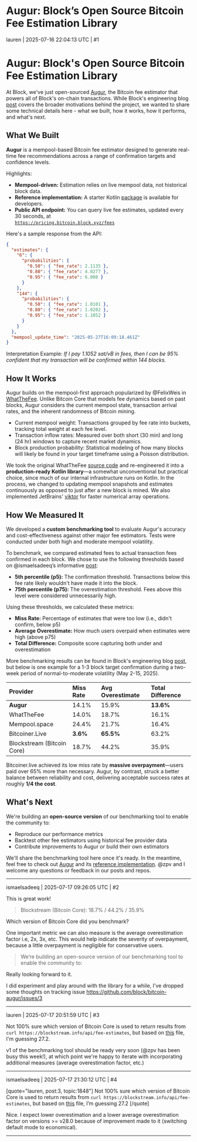 # Augur: Block’s Open Source Bitcoin Fee Estimation Library

lauren | 2025-07-16 22:04:13 UTC | #1

# Augur: Block's Open Source Bitcoin Fee Estimation Library

At Block, we've just open-sourced [Augur](https://github.com/block/bitcoin-augur), the Bitcoin fee estimator that powers all of Block's on-chain transactions. While Block's engineering blog [post](https://engineering.block.xyz/blog/augur-an-open-source-bitcoin-fee-estimation-library) covers the broader motivations behind the project, we wanted to share some technical details here - what we built, how it works, how it performs, and what's next.

## What We Built

**Augur** is a mempool-based Bitcoin fee estimator designed to generate real-time fee recommendations across a range of confirmation targets and confidence levels.

Highlights:

* **Mempool-driven:** Estimation relies on live mempool data, not historical block data.  
* **Reference implementation:** A starter Kotlin [package](https://github.com/block/bitcoin-augur-reference) is available for developers.  
* **Public API endpoint:** You can query live fee estimates, updated every 30 seconds, at  
    [`https://pricing.bitcoin.block.xyz/fees`](https://pricing.bitcoin.block.xyz/fees)

Here's a sample response from the API:

```json
{
  "estimates": {
    "6": {
      "probabilities": {
        "0.50": { "fee_rate": 2.1135 },
        "0.80": { "fee_rate": 4.0277 },
        "0.95": { "fee_rate": 6.008 }
      }
    },
    "144": {
      "probabilities": {
        "0.50": { "fee_rate": 1.0101 },
        "0.80": { "fee_rate": 1.0202 },
        "0.95": { "fee_rate": 1.1052 }
      }
    }
  },
  "mempool_update_time": "2025-05-27T16:09:18.461Z"
}
```

Interpretation Example: *If I pay 1.1052 sat/vB in fees, then I can be 95% confident that my transaction will be confirmed within 144 blocks.*

## How It Works

Augur builds on the mempool-first approach popularized by @FelixWeis in [WhatTheFee](https://whatthefee.io). Unlike Bitcoin Core that models fee dynamics based on past blocks, Augur considers the current mempool state, transaction arrival rates, and the inherent randomness of Bitcoin mining.

* Current mempool weight: Transactions grouped by fee rate into buckets, tracking total weight at each fee level.  
* Transaction inflow rates: Measured over both short (30 min) and long (24 hr) windows to capture recent market dynamics.  
* Block production probability: Statistical modeling of how many blocks will likely be found in your target timeframe using a Poisson distribution.

We took the original WhatTheFee [source code](https://github.com/FelixWeis/WhatTheFee--legacy) and re-engineered it into a **production-ready Kotlin library**—a somewhat unconventional but practical choice, since much of our internal infrastructure runs on Kotlin. In the process, we changed to updating mempool snapshots and estimates continuously as opposed to just after a new block is mined. We also implemented JetBrains' [viktor](https://github.com/JetBrains-Research/viktor) for faster numerical array operations.

## How We Measured It

We developed a **custom benchmarking tool** to evaluate Augur's accuracy and cost-effectiveness against other major fee estimators. Tests were conducted under both high and moderate mempool volatility.

To benchmark, we compared estimated fees to actual transaction fees confirmed in each block. We chose to use the following thresholds based on @ismaelsadeeq’s informative [post](https://delvingbitcoin.org/t/mempool-based-fee-estimation-on-bitcoin-core/703/7):

* **5th percentile (p5):** The confirmation threshold. Transactions below this fee rate likely wouldn't have made it into the block.  
* **75th percentile (p75):** The overestimation threshold. Fees above this level were considered unnecessarily high.

Using these thresholds, we calculated these metrics:

* **Miss Rate:** Percentage of estimates that were too low (i.e., didn't confirm, below p5)  
* **Average Overestimate:** How much users overpaid when estimates were high (above p75)  
* **Total Difference:** Composite score capturing both under and overestimation

More benchmarking results can be found in Block's engineering blog [post](https://engineering.block.xyz/blog/augur-an-open-source-bitcoin-fee-estimation-library), but below is one example for a 1-3 block target confirmation during a two-week period of normal-to-moderate volatility (May 2-15, 2025). 

| Provider | Miss Rate | Avg Overestimate | Total Difference |
| :---- | :---- | :---- | :---- |
| **Augur** | 14.1% | 15.9% | **13.6%** |
| WhatTheFee | 14.0% | 18.7% | 16.1% |
| Mempool.space | 24.4% | 21.7% | 16.4% |
| Bitcoiner.Live | **3.6%** | **65.5%** | 63.2% |
| Blockstream (Bitcoin Core) | 18.7% | 44.2% | 35.9% |


Bitcoiner.live achieved its low miss rate by **massive overpayment**—users paid over 65% more than necessary. Augur, by contrast, struck a better balance between reliability and cost, delivering acceptable success rates at roughly **1/4 the cost**.


## What's Next

We're building an **open-source version** of our benchmarking tool to enable the community to:

* Reproduce our performance metrics  
* Backtest other fee estimators using historical fee provider data  
* Contribute improvements to Augur or build their own estimators

We'll share the benchmarking tool here once it's ready. In the meantime, feel free to check out [Augur](https://github.com/block/bitcoin-augur) and its [reference implementation](https://github.com/block/bitcoin-augur-reference). @zpv and I welcome any questions or feedback in our posts and repos.

-------------------------

ismaelsadeeq | 2025-07-17 09:26:05 UTC | #2

This is great work!

> Blockstream (Bitcoin Core): 18.7% / 44.2% / 35.9%

Which version of Bitcoin Core did you benchmark?

One important metric we can also measure is the average overestimation factor i.e, 2x, 3x, etc. This would help indicate the severity of overpayment, because a little overpayment is negligible for conservative users.

> We’re building an open-source version of our benchmarking tool to enable the community to:

Really looking forward to it.

I did experiment and play around with the library for a while, I've dropped some thoughts on tracking issue https://github.com/block/bitcoin-augur/issues/3

-------------------------

lauren | 2025-07-17 20:51:59 UTC | #3

Not 100% sure which version of Bitcoin Core is used to return results from `curl https://blockstream.info/api/fee-estimates`, but based on [this](https://github.com/Blockstream/esplora/blob/52de3ccf39c56ff839e26829ccd6d18f169832f7/contrib/Dockerfile.base#L37) file, I'm guessing 27.2.

v1 of the benchmarking tool should be ready very soon (@zpv has been busy this week!), at which point we're happy to iterate with incorporating additional measures (average overestimation factor, etc.)

-------------------------

ismaelsadeeq | 2025-07-17 21:30:12 UTC | #4

[quote="lauren, post:3, topic:1848"]
Not 100% sure which version of Bitcoin Core is used to return results from `curl https://blockstream.info/api/fee-estimates`, but based on [this](https://github.com/Blockstream/esplora/blob/52de3ccf39c56ff839e26829ccd6d18f169832f7/contrib/Dockerfile.base#L37) file, I’m guessing 27.2
[/quote]

Nice. I expect lower overestimation and a lower average overestimation factor on versions >= v28.0 because of improvement made to it (switching default mode to economical).

-------------------------

